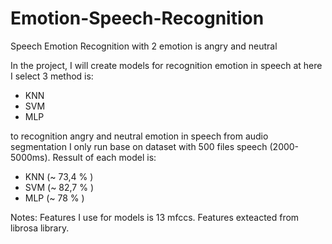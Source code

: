 # Emotion-Speech-Recognition
Speech Emotion Recognition with 2 emotion is angry and neutral

In the project, I will create  models for recognition emotion in speech at here I select 3 method is:
- KNN
- SVM 
- MLP 

to recognition angry and neutral emotion in speech  from audio segmentation 
I only run base on dataset with 500 files speech (2000-5000ms). Ressult of each model is:
* KNN (~ 73,4 % )
* SVM (~ 82,7 % )
* MLP (~ 78 % )

Notes: Features I use for models is 13 mfccs. Features exteacted from librosa library. 
